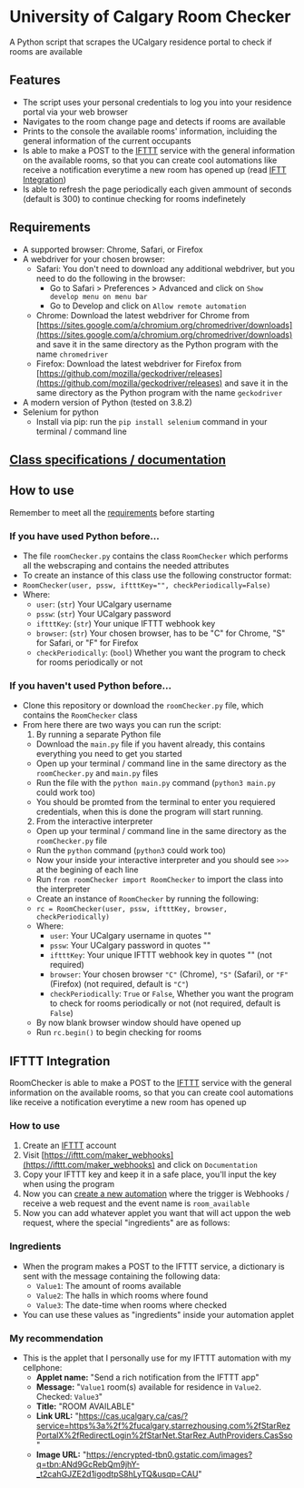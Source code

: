 # University of Calgary Room Checker

A Python script that scrapes the UCalgary residence portal to check if rooms are available

## Features
* The script uses your personal credentials to log you into your residence portal via your web browser
* Navigates to the room change page and detects if rooms are available
* Prints to the console the available rooms' information, incluiding the general information of the current occupants
* Is able to make a POST to the [IFTTT](https://ifttt.com/home) service with the general information on the available rooms, so that you can create cool automations like receive a notification everytime a new room has opened up (read [IFTT Integration](#ifttt-integration))
* Is able to refresh the page periodically each given ammount of seconds (default is 300) to continue checking for rooms indefinetely

## Requirements
* A supported browser: Chrome, Safari, or Firefox
* A webdriver for your chosen browser:
  * Safari: You don't need to download any additional webdriver, but you need to do the following in the browser:
    * Go to Safari > Preferences > Advanced and click on `Show develop menu on menu bar`
    * Go to Develop and click on `Allow remote automation`
  * Chrome: Download the latest webdriver for Chrome from [https://sites.google.com/a/chromium.org/chromedriver/downloads](https://sites.google.com/a/chromium.org/chromedriver/downloads) and save it in the same directory as the Python program with the name `chromedriver`
  * Firefox: Download the latest webdriver for Firefox from [https://github.com/mozilla/geckodriver/releases](https://github.com/mozilla/geckodriver/releases) and save it in the same directory as the Python program with the name `geckodriver`
* A modern version of Python (tested on 3.8.2)
* Selenium for python
  * Install via pip: run the `pip install selenium` command in your terminal / command line

## [Class specifications / documentation](specs.md)

## How to use

Remember to meet all the [requirements](#requirements) before starting

### If you have used Python before...
* The file `roomChecker.py` contains the class `RoomChecker` which performs all the webscraping and contains the needed attributes
* To create an instance of this class use the following constructor format:
* `RoomChecker(user, pssw, iftttKey="", checkPeriodically=False)`
* Where:
  * `user`: (`str`) Your UCalgary username
  * `pssw`: (`str`) Your UCalgary password
  * `iftttKey`: (`str`) Your unique IFTTT webhook key
  * `browser`: (`str`) Your chosen browser, has to be "C" for Chrome, "S" for Safari, or "F" for Firefox
  * `checkPeriodically`: (`bool`) Whether you want the program to check for rooms periodically or not

### If you haven't used Python before...
* Clone this repository or download the `roomChecker.py` file, which contains the `RoomChecker` class
* From here there are two ways you can run the script:
  1. By running a separate Python file
    * Download the `main.py` file if you havent already, this contains everything you need to get you started
    * Open up your terminal / command line in the same directory as the `roomChecker.py` and `main.py` files
    * Run the file with the `python main.py` command (`python3 main.py` could work too)
    * You should be promted from the terminal to enter you requiered credentials, when this is done the program will start running.
  2. From the interactive interpreter
    * Open up your terminal / command line in the same directory as the `roomChecker.py` file
    * Run the `python` command (`python3` could work too)
    * Now your inside your interactive interpreter and you should see `>>>` at the begining of each line
    * Run `from roomChecker import RoomChecker` to import the class into the interpreter
    * Create an instance of `RoomChecker` by running the following:
    * `rc = RoomChecker(user, pssw, iftttKey, browser, checkPeriodically)`
    * Where:
      * `user`: Your UCalgary username in quotes ""
      * `pssw`: Your UCalgary password in quotes ""
      * `iftttKey`: Your unique IFTTT webhook key in quotes "" (not required)
      * `browser`: Your chosen browser `"C"` (Chrome), `"S"` (Safari), or `"F"` (Firefox) (not required, default is `"C"`)
      * `checkPeriodically`: `True` or `False`, Whether you want the program to check for rooms periodically or not (not required, default is `False`)
    * By now blank browser window should have opened up
    * Run `rc.begin()` to begin checking for rooms

## IFTTT Integration
RoomChecker is able to make a POST to the [IFTTT](https://ifttt.com/home) service with the general information on the available rooms, so that you can create cool automations like receive a notification everytime a new room has opened up

### How to use

1. Create an [IFTTT](https://ifttt.com/home) account
2. Visit [https://ifttt.com/maker_webhooks](https://ifttt.com/maker_webhooks) and click on `Documentation`
3. Copy your IFTTT key and keep it in a safe place, you'll input the key when using the program
4. Now you can [create a new automation](https://ifttt.com/create) where the trigger is Webhooks / receive a web request and the event name is `room_available`
5. Now you can add whatever applet you want that will act uppon the web request, where the special "ingredients" are as follows:

### Ingredients

* When the program makes a POST to the IFTTT service, a dictionary is sent with the message containing the following data:
  * `Value1`: The amount of rooms available
  * `Value2`: The halls in which rooms where found
  * `Value3`: The date-time when rooms where checked
* You can use these values as "ingredients" inside your automation applet

### My recommendation
* This is the applet that I personally use for my IFTTT automation with my cellphone:
  * **Applet name:** "Send a rich notification from the IFTTT app"
  * **Message:** "`Value1` room(s) available for residence in `Value2`. Checked: `Value3`"
  * **Title:** "ROOM AVAILABLE"
  * **Link URL:** "https://cas.ucalgary.ca/cas/?service=https%3a%2f%2fucalgary.starrezhousing.com%2fStarRezPortalX%2fRedirectLogin%2fStarNet.StarRez.AuthProviders.CasSso"
  * **Image URL:** "https://encrypted-tbn0.gstatic.com/images?q=tbn:ANd9GcRebQm9jhY-_t2cahGJZE2d1igodtpS8hLyTQ&usqp=CAU"
